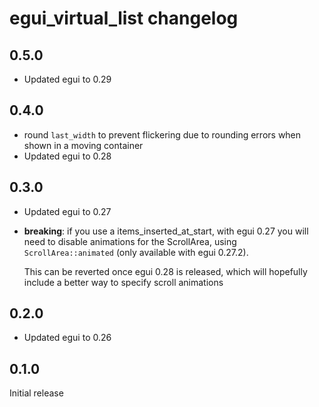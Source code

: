 # egui_virtual_list changelog

## 0.5.0

- Updated egui to 0.29

## 0.4.0

- round `last_width` to prevent flickering due to rounding errors when shown in a moving container
- Updated egui to 0.28

## 0.3.0

- Updated egui to 0.27
- **breaking**: if you use a items_inserted_at_start, with egui 0.27
  you will need to disable animations for the ScrollArea, using `ScrollArea::animated`
  (only available with egui 0.27.2).

  This can be reverted once egui 0.28 is released, which will hopefully include a better
  way to specify scroll animations

## 0.2.0

- Updated egui to 0.26

## 0.1.0

Initial release
